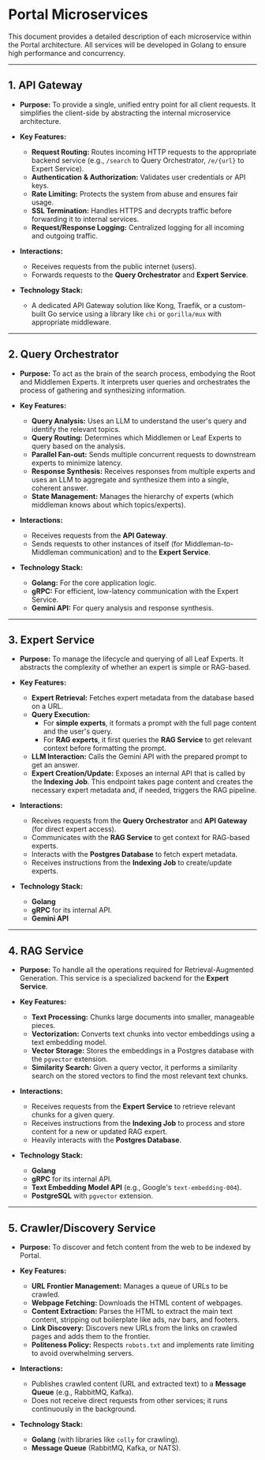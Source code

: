 # Portal Microservices

This document provides a detailed description of each microservice within the Portal architecture. All services will be developed in Golang to ensure high performance and concurrency.

---

## 1. API Gateway

*   **Purpose:** To provide a single, unified entry point for all client requests. It simplifies the client-side by abstracting the internal microservice architecture.

*   **Key Features:**
    *   **Request Routing:** Routes incoming HTTP requests to the appropriate backend service (e.g., `/search` to Query Orchestrator, `/e/{url}` to Expert Service).
    *   **Authentication & Authorization:** Validates user credentials or API keys.
    *   **Rate Limiting:** Protects the system from abuse and ensures fair usage.
    *   **SSL Termination:** Handles HTTPS and decrypts traffic before forwarding it to internal services.
    *   **Request/Response Logging:** Centralized logging for all incoming and outgoing traffic.

*   **Interactions:**
    *   Receives requests from the public internet (users).
    *   Forwards requests to the **Query Orchestrator** and **Expert Service**.

*   **Technology Stack:**
    *   A dedicated API Gateway solution like Kong, Traefik, or a custom-built Go service using a library like `chi` or `gorilla/mux` with appropriate middleware.

---

## 2. Query Orchestrator

*   **Purpose:** To act as the brain of the search process, embodying the Root and Middlemen Experts. It interprets user queries and orchestrates the process of gathering and synthesizing information.

*   **Key Features:**
    *   **Query Analysis:** Uses an LLM to understand the user's query and identify the relevant topics.
    *   **Query Routing:** Determines which Middlemen or Leaf Experts to query based on the analysis.
    *   **Parallel Fan-out:** Sends multiple concurrent requests to downstream experts to minimize latency.
    *   **Response Synthesis:** Receives responses from multiple experts and uses an LLM to aggregate and synthesize them into a single, coherent answer.
    *   **State Management:** Manages the hierarchy of experts (which middleman knows about which topics/experts).

*   **Interactions:**
    *   Receives requests from the **API Gateway**.
    *   Sends requests to other instances of itself (for Middleman-to-Middleman communication) and to the **Expert Service**.

*   **Technology Stack:**
    *   **Golang:** For the core application logic.
    *   **gRPC:** For efficient, low-latency communication with the Expert Service.
    *   **Gemini API:** For query analysis and response synthesis.

---

## 3. Expert Service

*   **Purpose:** To manage the lifecycle and querying of all Leaf Experts. It abstracts the complexity of whether an expert is simple or RAG-based.

*   **Key Features:**
    *   **Expert Retrieval:** Fetches expert metadata from the database based on a URL.
    *   **Query Execution:**
        *   For **simple experts**, it formats a prompt with the full page content and the user's query.
        *   For **RAG experts**, it first queries the **RAG Service** to get relevant context before formatting the prompt.
    *   **LLM Interaction:** Calls the Gemini API with the prepared prompt to get an answer.
    *   **Expert Creation/Update:** Exposes an internal API that is called by the **Indexing Job**. This endpoint takes page content and creates the necessary expert metadata and, if needed, triggers the RAG pipeline.

*   **Interactions:**
    *   Receives requests from the **Query Orchestrator** and **API Gateway** (for direct expert access).
    *   Communicates with the **RAG Service** to get context for RAG-based experts.
    *   Interacts with the **Postgres Database** to fetch expert metadata.
    *   Receives instructions from the **Indexing Job** to create/update experts.

*   **Technology Stack:**
    *   **Golang**
    *   **gRPC** for its internal API.
    *   **Gemini API**

---

## 4. RAG Service

*   **Purpose:** To handle all the operations required for Retrieval-Augmented Generation. This service is a specialized backend for the **Expert Service**.

*   **Key Features:**
    *   **Text Processing:** Chunks large documents into smaller, manageable pieces.
    *   **Vectorization:** Converts text chunks into vector embeddings using a text embedding model.
    *   **Vector Storage:** Stores the embeddings in a Postgres database with the `pgvector` extension.
    *   **Similarity Search:** Given a query vector, it performs a similarity search on the stored vectors to find the most relevant text chunks.

*   **Interactions:**
    *   Receives requests from the **Expert Service** to retrieve relevant chunks for a given query.
    *   Receives instructions from the **Indexing Job** to process and store content for a new or updated RAG expert.
    *   Heavily interacts with the **Postgres Database**.

*   **Technology Stack:**
    *   **Golang**
    *   **gRPC** for its internal API.
    *   **Text Embedding Model API** (e.g., Google's `text-embedding-004`).
    *   **PostgreSQL** with `pgvector` extension.

---

## 5. Crawler/Discovery Service

*   **Purpose:** To discover and fetch content from the web to be indexed by Portal.

*   **Key Features:**
    *   **URL Frontier Management:** Manages a queue of URLs to be crawled.
    *   **Webpage Fetching:** Downloads the HTML content of webpages.
    *   **Content Extraction:** Parses the HTML to extract the main text content, stripping out boilerplate like ads, nav bars, and footers.
    *   **Link Discovery:** Discovers new URLs from the links on crawled pages and adds them to the frontier.
    *   **Politeness Policy:** Respects `robots.txt` and implements rate limiting to avoid overwhelming servers.

*   **Interactions:**
    *   Publishes crawled content (URL and extracted text) to a **Message Queue** (e.g., RabbitMQ, Kafka).
    *   Does not receive direct requests from other services; it runs continuously in the background.

*   **Technology Stack:**
    *   **Golang** (with libraries like `colly` for crawling).
    *   **Message Queue** (RabbitMQ, Kafka, or NATS).
